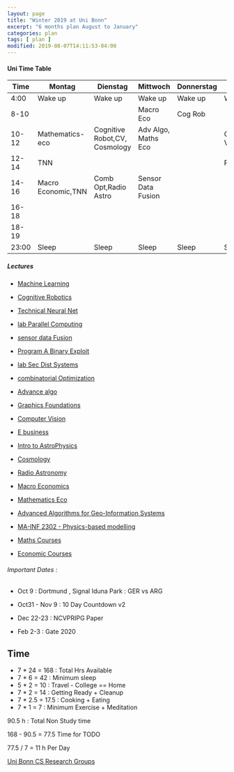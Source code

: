 ```yaml
---
layout: page
title: "Winter 2019 at Uni Bonn"
excerpt: "6 months plan August to January"
categories: plan
tags: [ plan ]
modified: 2019-08-07T14:11:53-04:00
---
```



#### Uni Time Table


| Time | Montag | Dienstag | Mittwoch | Donnerstag | Freitag | Samstag | Sonntag |
|-------|-------|-------|-------|-------|-------|-------|-------|
| 4:00 | Wake up | Wake up| Wake up | Wake up| Wake up |  Wake up | Wake up|
| 8-10 |        |         | Macro Eco| Cog Rob  |                 |                   |                 |
| 10-12 | Mathematics-eco | Cognitive Robot,CV, Cosmology | Adv Algo, Maths Eco |                        | Computer Vision |                 |                 |
| 12-14 | TNN     |                   |                         |                       |PABE/ML|                  |                 |
| 14-16 | Macro Economic,TNN | Comb Opt,Radio Astro | Sensor Data Fusion |                         |                 |                 |                 |
| 16-18 |               |                 |    |    |                   |                 |                 |
| 18-19 |               |                  |   |                       |                     |                   |                  |
| 23:00 |Sleep| Sleep| Sleep| Sleep| Sleep |  Sleep |Sleep |




##### Lectures

* [Machine Learning](_posts/uni/win19/2019-10-01-machine-learning.md)

* [Cognitive Robotics](_posts/uni/win19/2019-10-01-cog-robotics.md)
* [Technical Neural Net](_posts/uni/win19/2019-10-01-tech-neural.md)
* [lab Parallel Computing](_posts/uni/win19/2019-10-01-lab-parallel-comp.md)
* [sensor data Fusion](_posts/uni/win19/2019-10-01-sensor-data-fusion.md)
* [Program A Binary Exploit](_posts/uni/win19/2019-10-01-pabexploit.md)
* [lab Sec Dist Systems](_posts/uni/win19/2019-10-01-lab-dist-sec.md)
* [combinatorial Optimization](_posts/uni/win19/2019-10-01-comb-opt.md)
* [Advance algo](_posts/uni/win19/2019-10-01-advanced-algo.md)
* [Graphics Foundations](_posts/uni/win19/2019-10-01-graphic-foundation.md)
* [Computer Vision](_posts/uni/win19/2019-10-01-comp-vision.md)
* [E business](_posts/uni/win19/2019-10-01-e-business.md)
* [Intro to AstroPhysics](_posts/uni/win19/2019-10-01-intro-astrophysics.md)
* [Cosmology](_posts/uni/win19/2019-10-01-cosmology.md)
* [Radio Astronomy](_posts/uni/win19/2019-10-01-rad-astronomy.md)
* [Macro Economics](_posts/uni/win19/2019-10-01-macro-economics.md)
* [Mathematics Eco](_posts/uni/win19/2019-10-01-mathics-eco.md)


* [Advanced Algorithms for Geo-Information Systems](_posts/uni/win19/2019-10-01-geo-algo-readme.md)

* [MA-INF 2302 - Physics-based modelling](_posts/uni/win19/2019-10-01-phy-mod.md)

* [Maths Courses](https://basis.uni-bonn.de/qisserver/rds?state=wtree&search=1&trex=step&root120192=194644%7C194645&P.vx=lang)

* [Economic Courses](https://basis.uni-bonn.de/qisserver/rds?state=wtree&search=1&trex=step&root120192=194644%7C199247%7C200459&P.vx=lang)



###### Important Dates :
* Oct 9 : Dortmund , Signal Iduna Park : GER vs ARG

* Oct31 - Nov 9 : 10 Day Countdown v2

* Dec 22-23 : NCVPRIPG Paper

* Feb 2-3 : Gate 2020

## Time


* 7 * 24 = 168 : Total Hrs Available
* 7 * 6  = 42  : Minimum sleep
* 5 * 2  = 10  : Travel - College == Home
* 7 * 2  = 14  : Getting Ready + Cleanup
* 7 * 2.5 = 17.5   : Cooking + Eating
* 7 * 1   = 7   : Minimum Exercise + Meditation

90.5 h : Total Non Study time

168 - 90.5 = 77.5 Time for TODO


77.5 / 7 = 11 h Per Day

[Uni Bonn CS Research Groups](
https://www.informatik.uni-bonn.de/en/sections/research-groups/research-groups-default)
